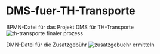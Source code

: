 # DMS-fuer-TH-Transporte

BPMN-Datei für das Projekt DMS für TH-Transporte
![th-transporte finaler prozess](https://user-images.githubusercontent.com/29437801/51528334-b5486a80-1e36-11e9-8fe6-fdf08c9b9022.png)

DMN-Datei für die Zusatzgebühr
![zusatzgebuehr ermitteln](https://user-images.githubusercontent.com/29437801/51528417-eb85ea00-1e36-11e9-9a2b-f95f2df1788f.PNG)


      
